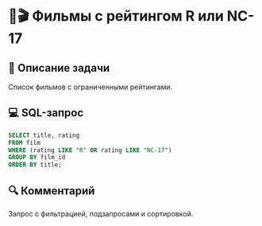 # 🚫🎬 Фильмы с рейтингом R или NC-17

## 📌 Описание задачи  
Список фильмов с ограниченными рейтингами.

## 💻 SQL-запрос
```sql
SELECT title, rating 
FROM film 
WHERE (rating LIKE "R" OR rating LIKE "NC-17") 
GROUP BY film_id 
ORDER BY title;
```

## 🔍 Комментарий  
Запрос с фильтрацией, подзапросами и сортировкой.
